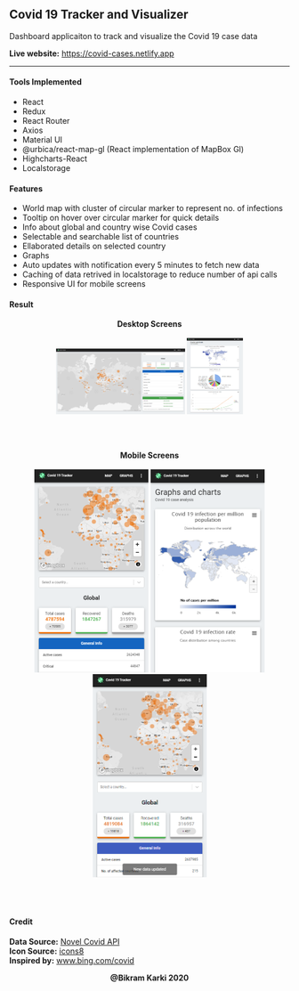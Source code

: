 ## Covid 19 Tracker and Visualizer

Dashboard applicaiton to track and visualize the Covid 19 case data

**Live website:** https://covid-cases.netlify.app

---

#### Tools Implemented

- React
- Redux
- React Router
- Axios
- Material UI
- @urbica/react-map-gl (React implementation of MapBox Gl)
- Highcharts-React
- Localstorage

#### Features

- World map with cluster of circular marker to represent no. of infections
- Tooltip on hover over circular marker for quick details
- Info about global and country wise Covid cases
- Selectable and searchable list of countries
- Ellaborated details on selected country
- Graphs
- Auto updates with notification every 5 minutes to fetch new data
- Caching of data retrived in localstorage to reduce number of api calls
- Responsive UI for mobile screens

#### Result

<p align="center">
<b>Desktop Screens</b> <br> <br>

<img width="46%" height="auto" src="https://github.com/bkrmadtya/covid_tracker_2020/blob/master/screenshots/mapAndDataPage.png?raw=true" />
<img width="20%" height="auto" src="https://github.com/bkrmadtya/covid_tracker_2020/blob/master/screenshots/graphs.png?raw=true" />

</p>
<br><br>

<p align="center">
<b>Mobile Screens</b><br><br>

<img width="205" height="365"  alt="Responsive UI" src="https://github.com/bkrmadtya/covid_tracker_2020/blob/master/screenshots/responsiveMap.png?raw=true" />
<img width="205" height="365" alt="Responsive UI" src="https://github.com/bkrmadtya/covid_tracker_2020/blob/master/screenshots/responsiveGraphs.png?raw=true" />
<img width="205" height="365" alt="Responsive UI" src="https://github.com/bkrmadtya/covid_tracker_2020/blob/master/screenshots/notification.png?raw=true" />

</p>

<br><br>

#### Credit

**Data Source:** [Novel Covid API](https://corona.lmao.ninja/) <br>
**Icon Source:** [icons8](https://icons8.com/) <br>
**Inspired by:** www.bing.com/covid <br>

<p align="center">
    <b>@Bikram Karki 2020</b>
<p>
